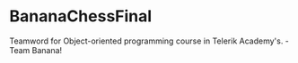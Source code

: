 # BananaChessFinal
Teamword for Object-oriented programming course in Telerik Academy's. - Team Banana!
